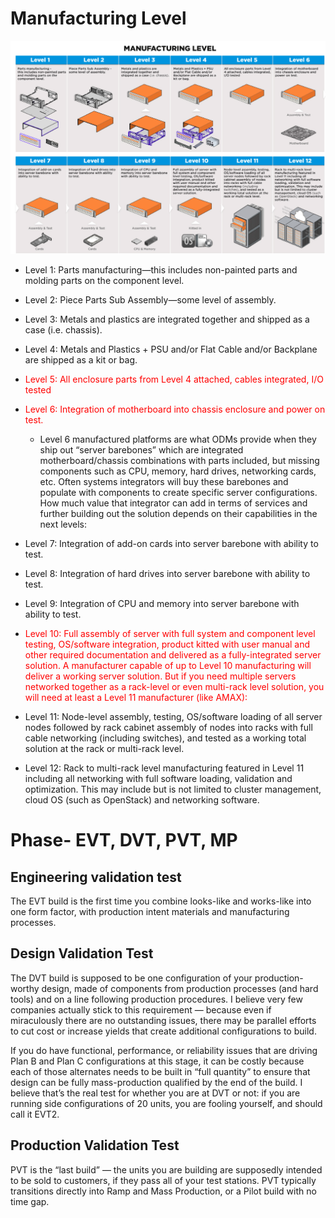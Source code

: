 # Manufacturing Level

![](/Pic/manufacturinglevel.jpg)

- Level 1: Parts manufacturing—this includes non-painted parts and molding parts on the component level.
- Level 2: Piece Parts Sub Assembly—some level of assembly.
- Level 3: Metals and plastics are integrated together and shipped as a case (i.e. chassis).
- Level 4: Metals and Plastics + PSU and/or Flat Cable and/or Backplane are shipped as a kit or bag.
- <font color="red">Level 5: All enclosure parts from Level 4 attached, cables integrated, I/O tested</font>
- <font color="red">Level 6: Integration of motherboard into chassis enclosure and power on test.</font>
  - Level 6 manufactured platforms are what ODMs provide when they ship out “server barebones” which are integrated motherboard/chassis combinations with parts included, but missing components such as CPU, memory, hard drives, networking cards, etc. Often systems integrators will buy these barebones and populate with components to create specific server configurations. How much value that integrator can add in terms of services and further building out the solution depends on their capabilities in the next levels: 
- Level 7: Integration of add-on cards into server barebone with ability to test.
- Level 8: Integration of hard drives into server barebone with ability to test.
- Level 9: Integration of CPU and memory into server barebone with ability to test.
- <font color="red">Level 10: Full assembly of server with full system and component level testing, OS/software integration, product kitted with user manual and other required documentation and delivered as a fully-integrated server solution.
A manufacturer capable of up to Level 10 manufacturing will deliver a working server solution. But if you need multiple servers networked together as a rack-level or even multi-rack level solution, you will need at least a 
Level 11 manufacturer (like AMAX):</font>

- Level 11: Node-level assembly, testing, OS/software loading of all server nodes followed by rack cabinet assembly of nodes into racks with full cable networking (including switches), and tested as a working total solution at the rack or multi-rack level.
- Level 12: Rack to multi-rack level manufacturing featured in Level 11 including all networking with full software loading, validation and optimization. This may include but is not limited to cluster management, cloud OS (such as OpenStack) and networking software.


# Phase- EVT, DVT, PVT, MP
## Engineering validation test
The EVT build is the first time you combine looks-like and works-like into one form factor, with production intent materials and manufacturing processes.

## Design Validation Test
The DVT build is supposed to be one configuration of your production-worthy design, made of components from production processes (and hard tools) and on a line following production procedures. I believe very few companies actually stick to this requirement — because even if miraculously there are no outstanding issues, there may be parallel efforts to cut cost or increase yields that create additional configurations to build.

If you do have functional, performance, or reliability issues that are driving Plan B and Plan C configurations at this stage, it can be costly because each of those alternates needs to be built in “full quantity” to ensure that design can be fully mass-production qualified by the end of the build. I believe that’s the real test for whether you are at DVT or not: if you are running side configurations of 20 units, you are fooling yourself, and should call it EVT2.

## Production Validation Test
PVT is the “last build” — the units you are building are supposedly intended to be sold to customers, if they pass all of your test stations. PVT typically transitions directly into Ramp and Mass Production, or a Pilot build with no time gap.